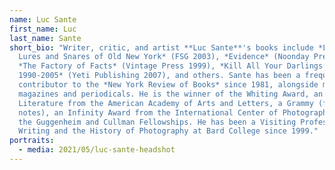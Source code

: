 ```yaml
---
name: Luc Sante
first_name: Luc
last_name: Sante
short_bio: "Writer, critic, and artist **Luc Sante**'s books include *Low Life:
  Lures and Snares of Old New York* (FSG 2003), *Evidence* (Noonday Press 1992),
  *The Factory of Facts* (Vintage Press 1999), *Kill All Your Darlings: Pieces
  1990-2005* (Yeti Publishing 2007), and others. Sante has been a frequent
  contributor to the *New York Review of Books* since 1981, alongside many other
  magazines and periodicals. He is the winner of the Whiting Award, an award in
  Literature from the American Academy of Arts and Letters, a Grammy (for album
  notes), an Infinity Award from the International Center of Photography, and
  the Guggenheim and Cullman Fellowships. He has been a Visiting Professor of
  Writing and the History of Photography at Bard College since 1999."
portraits:
  - media: 2021/05/luc-sante-headshot
---
```

